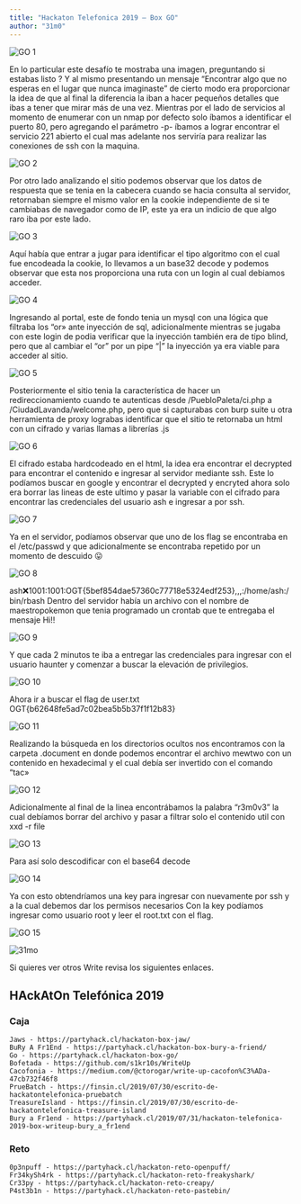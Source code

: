 ```yaml
---
title: "Hackaton Telefonica 2019 – Box GO"
author: "31m0"
---
```



![GO 1](/assets/images/post/2019/go1.jpg)

En lo particular este desafío te mostraba una imagen, preguntando si estabas listo ? Y al mismo presentando un mensaje “Encontrar algo que no esperas en el lugar que nunca imaginaste” de cierto modo era proporcionar la idea de que al final la diferencia la iban a hacer pequeños detalles que ibas a tener que mirar más de una vez. Mientras por el lado de servicios al momento de enumerar con un nmap por defecto solo íbamos a identificar el puerto 80, pero agregando el parámetro -p- íbamos a lograr encontrar el servicio 221 abierto el cual mas adelante nos serviría para realizar las conexiones de ssh con la maquina.

![GO 2](/assets/images/post/2019/go2.jpg)

Por otro lado analizando el sitio podemos observar que los datos de respuesta que se tenia en la cabecera cuando se hacia consulta al servidor, retornaban siempre el mismo valor en la cookie independiente de si te cambiabas de navegador como de IP, este ya era un indicio de que algo raro iba por este lado.

![GO 3](/assets/images/post/2019/go3.png)

Aquí había que entrar a jugar para identificar el tipo algoritmo con el cual fue encodeada la cookie, lo llevamos a un base32 decode y podemos observar que esta nos proporciona una ruta con un login al cual debiamos acceder.

![GO 4](/assets/images/post/2019/go4.png)

Ingresando al portal, este de fondo tenia un mysql con una lógica que filtraba los “or» ante inyección de sql, adicionalmente mientras se jugaba con este login de podia verificar que la inyección también era de tipo blind, pero que al cambiar el “or” por un pipe “|” la inyección ya era viable para acceder al sitio.

![GO 5](/assets/images/post/2019/go5.png)

Posteriormente el sitio tenia la característica de hacer un redireccionamiento cuando te autenticas desde /PuebloPaleta/ci.php a /CiudadLavanda/welcome.php, pero que si capturabas con burp suite u otra herramienta de proxy lograbas identificar que el sitio te retornaba un html con un  cifrado y varias llamas a librerías .js

![GO 6](/assets/images/post/2019/go6.png)

El cifrado estaba hardcodeado en el html, la idea era encontrar el decrypted para encontrar el contenido e ingresar al servidor mediante ssh. Este lo podíamos buscar en google y encontrar el decrypted y encryted ahora solo era borrar las lineas de este ultimo y pasar la variable con el cifrado para encontrar las credenciales del usuario ash e ingresar a por ssh.

![GO 7](/assets/images/post/2019/go7.png)

Ya en el servidor, podíamos observar que uno de los flag se encontraba en el /etc/passwd y que adicionalmente se encontraba repetido por un momento de descuido 😛

![GO 8](/assets/images/post/2019/go8.png)

ash:x:1001:1001:OGT{5bef854dae57360c77718e5324edf253},,,:/home/ash:/bin/rbash Dentro del servidor había un archivo con el nombre de maestropokemon que tenia programado un crontab que te entregaba el mensaje Hi!!

![GO 9](/assets/images/post/2019/go9.png)

Y que cada 2 minutos te iba a entregar las credenciales para ingresar con el usuario haunter y comenzar a buscar la elevación de privilegios.

![GO 10](/assets/images/post/2019/go10.png)

Ahora ir a buscar el flag de user.txt OGT{b62648fe5ad7c02bea5b5b37f1f12b83}

![GO 11](/assets/images/post/2019/go11.png)

Realizando la búsqueda en los directorios ocultos nos encontramos con la carpeta .document en donde podemos encontrar el archivo mewtwo con un contenido en hexadecimal y el cual debía ser invertido con el comando “tac»

![GO 12](/assets/images/post/2019/go12.png)

Adicionalmente al final de la linea encontrábamos la palabra “r3m0v3” la cual debíamos borrar del archivo y pasar a filtrar solo el contenido util con xxd -r file

![GO 13](/assets/images/post/2019/go13.png)

Para así solo descodificar con el base64 decode

![GO 14](/assets/images/post/2019/go14.png)

Ya con esto obtendríamos una key para ingresar con nuevamente por ssh y a la cual debemos dar los permisos necesarios Con la key podíamos ingresar como usuario root y leer el root.txt con el flag.

![GO 15](/assets/images/post/2019/go15.png)

![31mo](https://www.hackthebox.com/badge/image/23069)

Si quieres ver otros Write revisa los siguientes enlaces.

## HAckAtOn Telefónica 2019

### Caja

	Jaws - https://partyhack.cl/hackaton-box-jaw/
	BuRy A Fr1End - https://partyhack.cl/hackaton-box-bury-a-friend/
	Go - https://partyhack.cl/hackaton-box-go/
	Bofetada - https://github.com/s1kr10s/WriteUp
	Cacofonia - https://medium.com/@ctorogar/write-up-cacofon%C3%ADa-47cb732f46f8
	PrueBatch - https://finsin.cl/2019/07/30/escrito-de-hackatontelefonica-pruebatch
	TreasureIsland - https://finsin.cl/2019/07/30/escrito-de-hackatontelefonica-treasure-island
	Bury a Fr1end - https://partyhack.cl/2019/07/31/hackaton-telefonica-2019-box-writeup-bury_a_fr1end

### Reto

	0p3npuff - https://partyhack.cl/hackaton-reto-openpuff/
	Fr34kySh4rk - https://partyhack.cl/hackaton-reto-freakyshark/
	Cr33py - https://partyhack.cl/hackaton-reto-creapy/
	P4st3b1n - https://partyhack.cl/hackaton-reto-pastebin/

